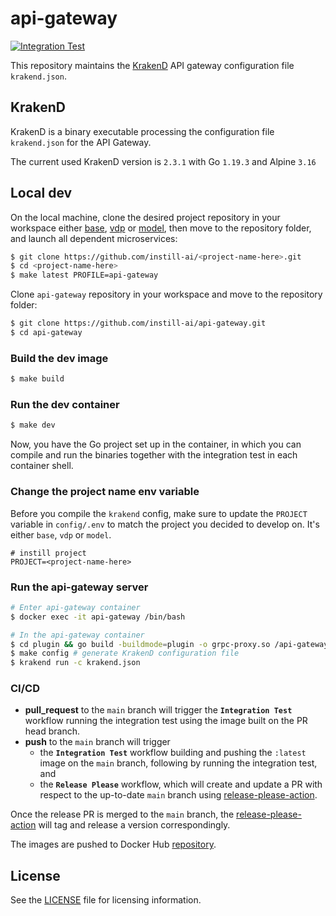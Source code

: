 # api-gateway

[![Integration Test](https://github.com/instill-ai/api-gateway/actions/workflows/integration-test.yml/badge.svg)](https://github.com/instill-ai/api-gateway/actions/workflows/integration-test.yml)

This repository maintains the [KrakenD](https://www.krakend.io) API gateway configuration file `krakend.json`.

## KrakenD

KrakenD is a binary executable processing the configuration file `krakend.json` for the API Gateway.

The current used KrakenD version is `2.3.1` with Go `1.19.3` and Alpine `3.16`

## Local dev

On the local machine, clone the desired project repository in your workspace either [base](https://github.com/instill-ai/base), [vdp](https://github.com/instill-ai/vdp) or [model](https://github.com/instill-ai/model), then move to the repository folder, and launch all dependent microservices:
```bash
$ git clone https://github.com/instill-ai/<project-name-here>.git
$ cd <project-name-here>
$ make latest PROFILE=api-gateway
```

Clone `api-gateway` repository in your workspace and move to the repository folder:
```bash
$ git clone https://github.com/instill-ai/api-gateway.git
$ cd api-gateway
```

### Build the dev image

```bash
$ make build
```

### Run the dev container

```bash
$ make dev
```

Now, you have the Go project set up in the container, in which you can compile and run the binaries together with the integration test in each container shell.

### Change the project name env variable
Before you compile the `krakend` config, make sure to update the `PROJECT` variable in `config/.env` to match the project you decided to develop on. It's either `base`, `vdp` or `model`.
```
# instill project
PROJECT=<project-name-here>
```
### Run the api-gateway server

```bash
# Enter api-gateway container
$ docker exec -it api-gateway /bin/bash

# In the api-gateway container
$ cd plugin && go build -buildmode=plugin -o grpc-proxy.so /api-gateway/plugin/server/grpc && cd .. # compile the KrakenD grpc-proxy plugin
$ make config # generate KrakenD configuration file
$ krakend run -c krakend.json
```

### CI/CD

- **pull_request** to the `main` branch will trigger the **`Integration Test`** workflow running the integration test using the image built on the PR head branch.
- **push** to the `main` branch will trigger
  - the **`Integration Test`** workflow building and pushing the `:latest` image on the `main` branch, following by running the integration test, and
  - the **`Release Please`** workflow, which will create and update a PR with respect to the up-to-date `main` branch using [release-please-action](https://github.com/google-github-actions/release-please-action).

Once the release PR is merged to the `main` branch, the [release-please-action](https://github.com/google-github-actions/release-please-action) will tag and release a version correspondingly.

The images are pushed to Docker Hub [repository](https://hub.docker.com/r/instill/api-gateway).

## License

See the [LICENSE](./LICENSE) file for licensing information.
